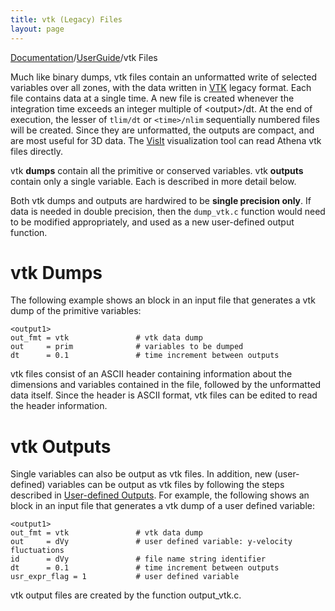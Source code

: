 ```yaml
---
title: vtk (Legacy) Files
layout: page
---
```


[Documentation]({{site.baseurl}}/AthenaDocs)/[UserGuide]({{site.baseurl}}/AthenaDocsUG)/vtk Files

Much like binary dumps, vtk files contain an unformatted write of selected variables over all zones, with the data written
in [VTK](http://www.vtk.org) legacy format.  Each file contains data
at a single time.
A new file is created whenever the integration time exceeds an integer multiple of \<output\>/dt.  At the end of execution, the lesser of
`tlim/dt` or `<time>/nlim`
sequentially numbered files will be created.
Since they are unformatted, the outputs are compact, and are most useful for 3D data.  The
[VisIt](http://visitusers.org) visualization tool can read Athena vtk files directly.

vtk **dumps** contain all the primitive or conserved variables.  vtk **outputs** contain only a single
variable.  Each is described in more detail below.

Both vtk dumps and outputs are hardwired to be **single precision only**.  If data is needed in double precision, then the `dump_vtk.c` function would
need to be modified appropriately, and used as a new user-defined output function.

vtk Dumps
=========

The following example shows an <output> block in an input file that generates a vtk dump of the primitive variables:

	<output1>
	out_fmt = vtk               # vtk data dump
	out     = prim              # variables to be dumped
	dt      = 0.1               # time increment between outputs

vtk files consist of an ASCII header containing information about the dimensions and variables contained in the file,
followed by the unformatted data itself.  Since the header is ASCII format, vtk files can be edited to read the
header information.

vtk Outputs
===========

Single variables can also be output as vtk files.  In addition, new (user-defined) variables can be output as
vtk files by following the steps described in
[User-defined Outputs]({{site.baseurl}}/AthenaDocsUGUserExpress).  For example,
the following shows an <output> block in an input file that generates a vtk dump of a user defined variable:

	<output1>
	out_fmt = vtk               # vtk data dump
	out     = dVy               # user defined variable: y-velocity fluctuations
	id      = dVy               # file name string identifier
	dt      = 0.1               # time increment between outputs
	usr_expr_flag = 1           # user defined variable

vtk output files are created by the function output_vtk.c.
